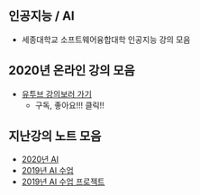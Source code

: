 
## 인공지능 / AI
- 세종대학교 소프트웨어융합대학 인공지능 강의 모음

## 2020년 온라인 강의 모음
- [유투브 강의보러 가기](https://www.youtube.com/playlist?list=PL1xKqHsVFgvmIAJBy-cbB9zQcnMb6zsT2)
  - 구독, 좋아요!!! 클릭!!

## 지난강의 노트 모음 
- [2020년 AI ](https://github.com/sejongresearch/2020.Spring.AI)
- [2019년 AI 수업](https://github.com/sejongresearch/2019.Spring.AI)
- [2019년 AI 수업 프로젝트](https://github.com/sejongresearch/2019.Spring.AI.Projects)



